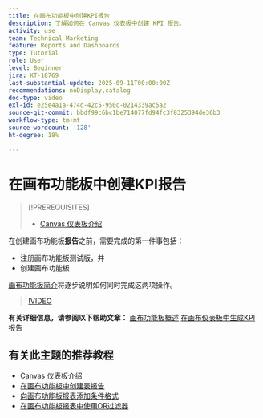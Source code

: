 ```yaml
---
title: 在画布功能板中创建KPI报告
description: 了解如何在 Canvas 仪表板中创建 KPI 报告。
activity: use
team: Technical Marketing
feature: Reports and Dashboards
type: Tutorial
role: User
level: Beginner
jira: KT-18769
last-substantial-update: 2025-09-11T00:00:00Z
recommendations: noDisplay,catalog
doc-type: video
exl-id: e25e4a1a-474d-42c5-950c-0214339ac5a2
source-git-commit: bbdf99c6bc1be714077fd94fc3f8325394de36b3
workflow-type: tm+mt
source-wordcount: '128'
ht-degree: 18%

---
```


# 在画布功能板中创建KPI报告

>[!PREREQUISITES]
>
>* [Canvas 仪表板介绍](/help/reporting/canvas-dashboards/introduction-to-canvas-dashboards.md)

在创建画布功能板&#x200B;**报告**&#x200B;之前，需要完成的第一件事包括：

* 注册画布功能板测试版，并
* 创建画布功能板

[画布功能板简介](/help/reporting/canvas-dashboards/introduction-to-canvas-dashboards.md)将逐步说明如何同时完成这两项操作。

>[!VIDEO](https://video.tv.adobe.com/v/3474852/?quality=12&learn=on&enablevpops=1&captions=chi_hans)

**有关详细信息，请参阅以下帮助文章：**
[画布功能板概述](https://experienceleague.adobe.com/zh-hans/docs/workfront/using/reporting/canvas-dashboards/canvas-dashboards-overview)
[在画布仪表板中生成KPI报告](https://experienceleague.adobe.com/zh-hans/docs/workfront/using/reporting/canvas-dashboards/add-reports/build-kpi-report)

## 有关此主题的推荐教程

* [Canvas 仪表板介绍](/help/reporting/canvas-dashboards/introduction-to-canvas-dashboards.md)
* [在画布功能板中创建表报告](/help/reporting/canvas-dashboards/create-a-table-report-on-a-canvas-dashboard.md)
* [向画布功能板报表添加条件格式](/help/reporting/canvas-dashboards/add-conditional-formatting-to-a-canvas-dashboard-report.md)
* [在画布功能板报表中使用OR过滤器](/help/reporting/canvas-dashboards/use-an-or-filter-in-a-canvas-dashboard-report.md)
